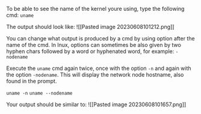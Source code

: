 To be able to see the name of the kernel youre using, type the following cmd:
`uname`

The output should look like:
![[Pasted image 20230608101212.png]]


You can change what output is produced by a cmd by using option after the name of the cmd.
In lnux, options can sometimes be also given by two hyphen chars followed by a word or hyphenated word, for example:     `-nodename` 

Execute the `uname` cmd again twice, once with the option `-n` and again with the option `-nodename`. This will display the network node hostname, also found in the prompt.

`uname -n`
`uname --nodename`

Your output should be similar to:
![[Pasted image 20230608101657.png]]


